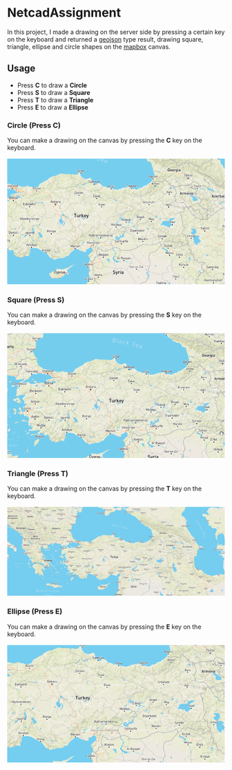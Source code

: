 # NetcadAssignment
In this project, I made a drawing on the server side by pressing a certain key on the keyboard and returned a [geojson](https://geojson.org/) type result, drawing square, triangle, ellipse and circle shapes on the [mapbox](https://www.mapbox.com/) canvas.
## Usage
+ Press <b>C</b> to draw a <b>Circle</b>
+ Press <b>S</b> to draw a <b>Square</b>
+ Press <b>T</b> to draw a <b>Triangle</b>
+ Press <b>E</b> to draw a <b>Ellipse</b>
### Circle (Press C)
You can make a drawing on the canvas by pressing the <b>C</b> key on the keyboard.<br/><br/>
![Alt Text](https://github.com/tahasvc/NetcadAssignment/blob/master/circle.gif)
### Square (Press S)
You can make a drawing on the canvas by pressing the <b>S</b> key on the keyboard.<br/><br/>
![Alt Text](https://github.com/tahasvc/NetcadAssignment/blob/master/square.gif)
### Triangle (Press T)
You can make a drawing on the canvas by pressing the <b>T</b> key on the keyboard.<br/><br/>
![Alt Text](https://github.com/tahasvc/NetcadAssignment/blob/master/triangle.gif)
### Ellipse (Press E)
You can make a drawing on the canvas by pressing the <b>E</b> key on the keyboard.<br/><br/>
![Alt Text](https://github.com/tahasvc/NetcadAssignment/blob/master/ellipse.gif)
